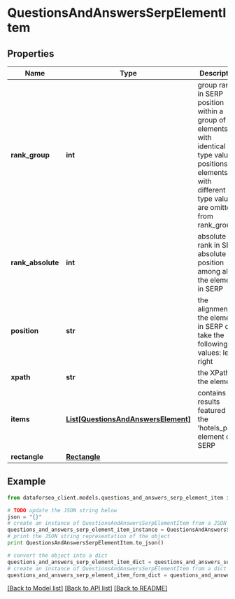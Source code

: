# QuestionsAndAnswersSerpElementItem


## Properties

Name | Type | Description | Notes
------------ | ------------- | ------------- | -------------
**rank_group** | **int** | group rank in SERP position within a group of elements with identical type values positions of elements with different type values are omitted from rank_group | [optional] 
**rank_absolute** | **int** | absolute rank in SERP absolute position among all the elements in SERP | [optional] 
**position** | **str** | the alignment of the element in SERP can take the following values: left, right | [optional] 
**xpath** | **str** | the XPath of the element | [optional] 
**items** | [**List[QuestionsAndAnswersElement]**](QuestionsAndAnswersElement.md) | contains results featured in the ‘hotels_pack’ element of SERP | [optional] 
**rectangle** | [**Rectangle**](Rectangle.md) |  | [optional] 

## Example

```python
from dataforseo_client.models.questions_and_answers_serp_element_item import QuestionsAndAnswersSerpElementItem

# TODO update the JSON string below
json = "{}"
# create an instance of QuestionsAndAnswersSerpElementItem from a JSON string
questions_and_answers_serp_element_item_instance = QuestionsAndAnswersSerpElementItem.from_json(json)
# print the JSON string representation of the object
print QuestionsAndAnswersSerpElementItem.to_json()

# convert the object into a dict
questions_and_answers_serp_element_item_dict = questions_and_answers_serp_element_item_instance.to_dict()
# create an instance of QuestionsAndAnswersSerpElementItem from a dict
questions_and_answers_serp_element_item_form_dict = questions_and_answers_serp_element_item.from_dict(questions_and_answers_serp_element_item_dict)
```
[[Back to Model list]](../README.md#documentation-for-models) [[Back to API list]](../README.md#documentation-for-api-endpoints) [[Back to README]](../README.md)


